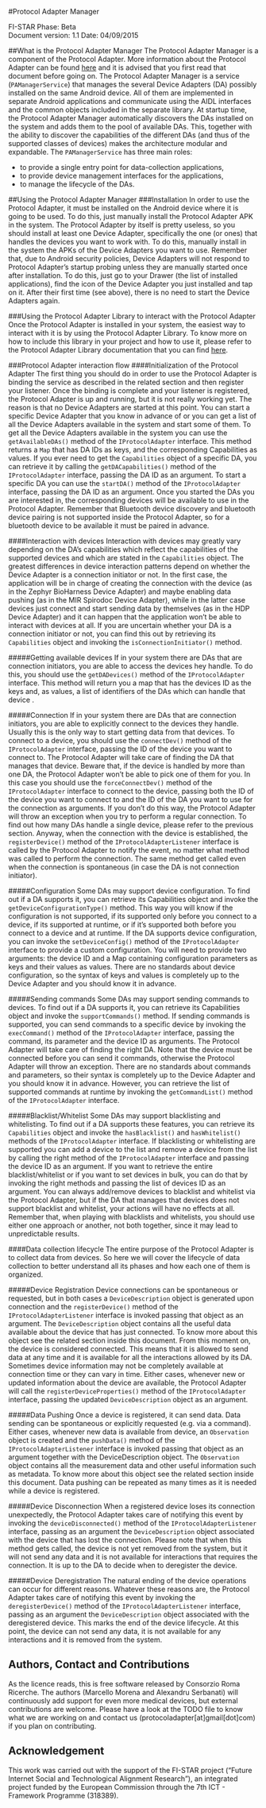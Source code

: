 #Protocol Adapter Manager

FI-STAR Phase: Beta  
Document version: 1.1
Date: 04/09/2015

##What is the Protocol Adapter Manager
The Protocol Adapter Manager is a component of the Protocol Adapter. More information about the Protocol Adapter can be found [here](https://github.com/theIoTLab/ProtocolAdapterManager/blob/master/Protocol%20Adapter%20Guide.md) and it is advised that you first read that document before going on.
The Protocol Adapter Manager is a service (`PAManagerService`) that manages the several Device Adapters (DA) possibly installed on the same Android device. All of them are implemented in separate Android applications and communicate using the AIDL interfaces and the common objects included in the separate library. At startup time, the Protocol Adapter Manager automatically discovers the DAs installed on the system and adds them to the pool of available DAs. This, together with the ability to discover the capabilities of the different DAs (and thus of the supported classes of devices) makes the architecture modular and expandable.
The `PAManagerService` has three main roles:

* to provide a single entry point for data-collection applications,
* to provide device management interfaces for the applications,
* to manage the lifecycle of the DAs.

##Using the Protocol Adapter Manager
###Installation
In order to use the Protocol Adapter, it must be installed on the Android device where it is going to be used. To do this, just manually install the Protocol Adapter APK in the system.
The Protocol Adapter by itself is pretty useless, so you should install at least one Device Adapter, specifically the one (or ones) that handles the devices you want to work with. To do this, manually install in the system the APKs of the Device Adapters you want to use.
Remember that, due to Android security policies, Device Adapters will not respond to Protocol Adapter’s startup probing unless they are manually started once after installation. To do this, just go to your Drawer (the list of installed applications), find the icon of the Device Adapter you just installed and tap on it. After their first time (see above), there is no need to start the Device Adapters again.

###Using the Protocol Adapter Library to interact with the Protocol Adapter
Once the Protocol Adapter is installed in your system, the easiest way to interact with it is by using the Protocol Adapter Library. To know more on how to include this library in your project and how to use it, please refer to the Protocol Adapter Library documentation that you can find [here](https://github.com/theIoTLab/ProtocolAdapterLibrary/blob/master/README.md).

###Protocol Adapter interaction flow
####Initialization of the Protocol Adapter
The first thing you should do in order to use the Protocol Adapter is binding the service as described in the related section and then register your listener.
Once the binding is complete and your listener is registered, the Protocol Adapter is up and running, but it is not really working yet. The reason is that no Device Adapters are started at this point. You can start a specific Device Adapter that you know in advance of or you can get a list of all the Device Adapters available in the system and start some of them.
To get all the Device Adapters available in the system you can use the `getAvailableDAs()` method of the `IProtocolAdapter` interface. This method returns a `Map` that has DA IDs as keys, and the corresponding Capabilities as values. If you ever need to get the `Capabilities` object of a specific DA, you can retrieve it by calling the `getDACapabilities()` method of the `IProtocolAdapter` interface, passing the DA ID as an argument.
To start a specific DA you can use the `startDA()` method of the `IProtocolAdapter` interface, passing the DA ID as an argument.
Once you started the DAs you are interested in, the corresponding devices will be available to use in the Protocol Adapter.
Remember that Bluetooth device discovery and bluetooth device pairing is not supported inside the Protocol Adapter, so for a bluetooth device to be available it must be paired in advance.

####Interaction with devices
Interaction with devices may greatly vary depending on the DA’s capabilities which reflect the capabilities of the supported devices and which are stated in the `Capabilities` object. 
The greatest differences in device interaction patterns depend on whether the Device Adapter is a connection initiator or not. In the first case, the application will be in charge of creating the connection with the device (as in the Zephyr BioHarness Device Adapter) and maybe enabling data pushing (as in the MIR Spirodoc Device Adapter), while in the latter case devices just connect and start sending data by themselves (as in the HDP Device Adapter) and it can happen that the application won’t be able to interact with devices at all.
If you are uncertain whether your DA is a connection initiator or not, you can find this out by retrieving its `Capabilities` object and invoking the `isConnectionInitiator()` method.

#####Getting available devices
If in your system there are DAs that are connection initiators, you are able to access the devices hey handle. To do this, you should use the `getDADevices()` method of the `IProtocolAdapter` interface. This method will return you a map that has the devices ID as the keys and, as  values, a list of identifiers of the DAs which can handle that device .

#####Connection
If in your system there are DAs that are connection initiators, you are able to explicitly connect to the devices they handle. Usually this is the only way to start getting data from that devices. To connect to a device, you should use the `connectDev()` method of the `IProtocolAdapter` interface, passing the ID of the device you want to connect to. The Protocol Adapter will take care of finding the DA that manages that device. Beware that, if the device is handled by more than one DA, the Protocol Adapter won’t be able to pick one of them for you. In this case you should use the `forceConnectDev()` method of the `IProtocolAdapter` interface to connect to the device, passing both the ID of the device you want to connect to and the ID of the DA you want to use for the connection as arguments. If you don’t do this way, the Protocol Adapter will throw an exception when you try to perform a regular connection. To find out how many DAs handle a single device, please refer to the previous section.
Anyway, when the connection with the device is established, the `registerDevice()` method of the `IProtocolAdapterListener` interface is called by the Protocol Adapter to notify the event, no matter what method was called to perform the connection. The same method get called even when the connection is spontaneous (in case the DA is not connection initiator).

#####Configuration
Some DAs may support device configuration. To find out if a DA supports it, you can retrieve its Capabilities object and invoke the `getDeviceConfigurationType()` method. This way you will know if the configuration is not supported, if its supported only before you connect to a device, if its supported at runtime, or if it’s supported both before you connect to a device and at runtime.
If the DA supports device configuration, you can invoke the `setDeviceConfig()` method of the `IProtocolAdapter` interface to provide a custom configuration. You will need to provide two arguments: the device ID and a Map containing configuration parameters as keys and their values as values.
There are no standards about device configuration, so the syntax of keys and values is completely up to the Device Adapter and you should know it in advance.

#####Sending commands
Some DAs may support sending commands to devices. To find out if a DA supports it, you can retrieve its Capabilities object and invoke the `supportCommands()` method. If sending commands is supported, you can send commands to a specific device by invoking the `execCommand()` method of the `IProtocolAdapter` interface, passing the command, its parameter and the device ID as arguments. The Protocol Adapter will take care of finding the right DA. Note that the device must be connected before you can send it commands, otherwise the Protocol Adapter will throw an exception.
There are no standards about commands and parameters, so their syntax is completely up to the Device Adapter and you should know it in advance. However, you can retrieve the list of supported commands at runtime by invoking the `getCommandList()` method of the `IProtocolAdapter` interface.

#####Blacklist/Whitelist
Some DAs may support blacklisting and whitelisting. To find out if a DA supports these features, you can retrieve its `Capabilities` object and invoke the `hasBlacklist()` and `hasWhitelist()` methods of the `IProtocolAdapter` interface. If blacklisting or whitelisting are supported you can add a device to the list and remove a device from the list by calling the right method of the `IProtocolAdapter` interface and passing the device ID as an argument.
If you want to retrieve the entire blacklist/whitelist or if you want to set devices in bulk, you can do that by invoking the right methods and passing the list of devices ID as an argument.
You can always add/remove devices to blacklist and whitelist via the Protocol Adapter, but if the DA that manages that devices does not support blacklist and whitelist, your actions will have no effects at all.
Remember that, when playing with blacklists and whitelists, you should use either one approach or another, not both together, since it may lead to unpredictable results.

####Data collection lifecycle
The entire purpose of the Protocol Adapter is to collect data from devices. So here we will cover the lifecycle of data collection to better understand all its phases and how each one of them is organized.

#####Device Registration
Device connections can be spontaneous or requested, but in both cases a `DeviceDescription` object is generated upon connection and the `registerDevice()` method of the `IProtocolAdapterListener` interface is invoked passing that object as an argument. The `DeviceDescription` object contains all the useful data available about the device that has just connected. To know more about this object see the related section inside this document.
From this moment on, the device is considered connected. This means that it is allowed to send data at any time and it is available for all the interactions allowed by its DA.
Sometimes device information may not be completely available at connection time or they can vary in time. Either cases, whenever new or updated information about the device are available, the Protocol Adapter will call the `registerDeviceProperties()` method of the `IProtocolAdapter` interface, passing the updated `DeviceDescription` object as an argument.

#####Data Pushing
Once a device is registered, it can send data. Data sending can be spontaneous or explicitly requested (e.g. via a command). Either cases, whenever new data is available from device, an `Observation` object is created and the `pushData()` method of the `IProtocolAdapterListener` interface is invoked passing that object as an argument together with the DeviceDescription object. The `Observation` object contains all the measurement data and other useful information such as metadata. To know more about this object see the related section inside this document.
Data pushing can be repeated as many times as it is needed while a device is registered.

#####Device Disconnection
When a registered device loses its connection unexpectedly, the Protocol Adapter takes care of notifying this event by invoking the `deviceDisconnected()` method of the `IProtocolAdapterListener` interface, passing as an argument the `DeviceDescription` object associated with the device that has lost the connection. Please note that when this method gets called, the device is not yet removed from the system, but it will not send any data and it is not available for interactions that requires the connection. It is up to the DA to decide when to deregister the device.

#####Device Deregistration
The natural ending of the device operations can occur for different reasons. Whatever these reasons are, the Protocol Adapter takes care of notifying this event by invoking the `deregisterDevice()` method of the `IProtocolAdapterListener` interface, passing as an argument the `DeviceDescription` object associated with the deregistered device.
This marks the end of the device lifecycle. At this point, the device can not send any data, it is not available for any interactions and it is removed from the system.

## Authors, Contact and Contributions
As the licence reads, this is free software released by Consorzio Roma Ricerche. The authors (Marcello Morena and Alexandru Serbanati) will continuously add support for even more medical devices, but external contributions are welcome. Please have a look at the TODO file to know what we are working on and contact us (protocoladapter[at]gmail[dot]com) if you plan on contributing.

## Acknowledgement
This work was carried out with the support of the FI-STAR project (“Future Internet Social and Technological Alignment Research”), an integrated project funded by the European Commission through the 7th ICT - Framework Programme (318389).
